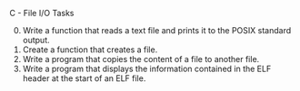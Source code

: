 C - File I/O Tasks

0. Write a function that reads a text file and prints it to the POSIX standard output.
1. Create a function that creates a file.
2. Write a program that copies the content of a file to another file.
3. Write a program that displays the information contained in the ELF header at the start of an ELF file.


